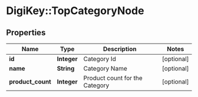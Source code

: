 # DigiKey::TopCategoryNode

## Properties
Name | Type | Description | Notes
------------ | ------------- | ------------- | -------------
**id** | **Integer** | Category Id | [optional] 
**name** | **String** | Category Name | [optional] 
**product_count** | **Integer** | Product count for the Category | [optional] 



